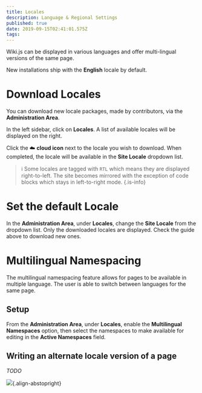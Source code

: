 ```yaml
---
title: Locales
description: Language & Regional Settings
published: true
date: 2019-09-15T02:41:01.575Z
tags: 
---
```


Wiki.js can be displayed in various languages and offer multi-lingual versions of the same page.

New installations ship with the **English** locale by default.

# Download Locales

You can download new locale packages, made by contributors, via the **Administration Area**.

In the left sidebar, click on **Locales**. A list of available locales will be displayed on the right.

Click the :cloud: **cloud icon** next to the locale you wish to download. When completed, the locale will be available in the **Site Locale** dropdown list.

> :information_source: Some locales are tagged with `RTL` which means they are displayed right-to-left. The site becomes mirrored with the exception of code blocks which stays in left-to-right mode.
{.is-info}

# Set the default Locale

In the **Administration Area**, under **Locales**, change the **Site Locale** from the dropdown list. Only the downloaded locales are displayed. Check the guide above to download new ones.

# Multilingual Namespacing

The multilingual namespacing feature allows for pages to be available in multiple language. The user is able to switch between languages for the same page.

## Setup

From the **Administration Area**, under **Locales**, enable the **Multilingual Namespaces** option, then select the namespaces to make available for editing in the **Active Namespaces** field.

## Writing an alternate locale version of a page

*TODO*

![](https://a.icons8.com/iibZglhT/6vMKCI/svg.svg){.align-abstopright}